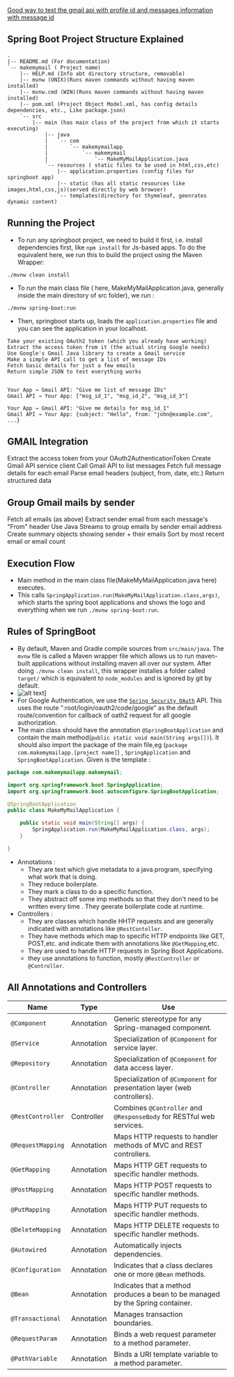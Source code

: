 [Good way to test the gmail api with profile id and messages information with message id](https://developers.google.com/workspace/gmail/api/reference/rest?apix=true&apix_params=%7B%22userId%22%3A%22101460351359571723514%22%2C%22id%22%3A%2219895bfe3d6a1d3e%22%7D)
## Spring Boot Project Structure Explained
```
.
|-- README.md (For documentation)
`-- makemymail ( Project name)
    |-- HELP.md (Info abt directory structure, removable)
    |-- mvnw (UNIX)(Runs maven commands without having maven installed)
    |-- mvnw.cmd (WIN)(Runs maven commands without having maven installed)
    |-- pom.xml (Project Object Model.xml, has config details dependencies, etc., Like package.json)
    `-- src
        |-- main (has main class of the project from which it starts executing)
            |-- java
            |   `-- com
            |       `-- makemymailapp
            |           `-- makemymail
            |               `-- MakeMyMailApplication.java
            `-- resources ( static files to be used in html,css,etc)
                |-- application.properties (config files for springboot app)
                |-- static (has all static resources like images,html,css,js)(served directly by web browser)
                `-- templates(directory for thymeleaf, geenrates dynamic content)

```                            
## Running the Project

- To run any springboot project, we need to build it first, i.e. install dependencies first, like `npm install` for Js-based apps. To do the equivalent here, we run this to build the project using the Maven Wrapper:
```
./mvnw clean install
```
- To run the main class file ( here, MakeMyMailApplication.java, generally inside the main directory of src folder), we run :
```
./mvnw spring-boot:run
```
- Then, springboot starts up, loads the `application.properties` file and you can see the application in your localhost.
```
Take your existing OAuth2 token (which you already have working)
Extract the access token from it (the actual string Google needs)
Use Google's Gmail Java library to create a Gmail service
Make a simple API call to get a list of message IDs
Fetch basic details for just a few emails
Return simple JSON to test everything works


Your App → Gmail API: "Give me list of message IDs"
Gmail API → Your App: ["msg_id_1", "msg_id_2", "msg_id_3"]

Your App → Gmail API: "Give me details for msg_id_1"
Gmail API → Your App: {subject: "Hello", from: "john@example.com", ...}
```
## GMAIL Integration 
Extract the access token from your OAuth2AuthenticationToken
Create Gmail API service client
Call Gmail API to list messages
Fetch full message details for each email
Parse email headers (subject, from, date, etc.)
Return structured data
## Group Gmail mails by sender
Fetch all emails (as above)
Extract sender email from each message's "From" header
Use Java Streams to group emails by sender email address
Create summary objects showing sender + their emails
Sort by most recent email or email count


## Execution Flow

- Main method in the main class file(MakeMyMailApplication.java here) executes.
- This calls `SpringApplication.run(MakeMyMailApplication.class,args)`, which starts the spring boot applications and shows the logo and everything when we run `./mvnw spring-boot:run`.

## Rules of SpringBoot

- By default, Maven and Gradle compile sources from `src/main/java`. The `mvnw` file is called a Maven wrapper file which allows us to run maven-built applications without installing maven all over our system. After doing `./mvnw clean install`, this wrapper installes a folder called `target/` which is equivalent to `node_modules` and is ignored by git by default.
- ![alt text](https://miro.medium.com/v2/resize:fit:720/format:webp/1*IwovWCKMRDHcVba_amjy7w.png)]
- For Google Authentication, we use the [`Spring Security OAuth`](https://docs.spring.io/spring-security/reference/servlet/oauth2/index.html) API. This uses the route ":root/login/oauth2/code/google" as the default route/convention for callback of oath2 request for all google authorization.
- The main class should have the annotation `@SpringBootApplication` and contain the main method(`public static void main(String args[])`). It should also import the package of the main file,eg (`package com.makemymailapp.[project name]`) , `SpringApplication` and `SpringBootApplication`. Given is the template :
```MakeMyMail.java
package com.makemymailapp.makemymail;

import org.springframework.boot.SpringApplication;
import org.springframework.boot.autoconfigure.SpringBootApplication;

@SpringBootApplication
public class MakeMyMailApplication {

	public static void main(String[] args) {
		SpringApplication.run(MakeMyMailApplication.class, args);
	}

}
```
- Annotations : 
    - They are text which give metadata to a java program, specifying what work that is doing.
    - They reduce boilerplate.
    - They mark a class to do a specific function.
    - They abstract off some imp methods so that they don't need to be written every time . They geerate boilerplate code at runtime.
- Controllers :
    - They are classes which handle HHTP requests and are generally indicated with annotations like `@RestContoller`.
    - They have methods which map to specific HTTP endpoints like GET, POST,etc. and indicate them with annotations like `@GetMapping`,etc.
    - They are used to handle HTTP requests in Spring Boot Applications.
    - they use annotations to function, mostly `@RestController` or `@Controller`.

## All Annotations and Controllers

| Name               | Type        | Use                                                                 |
|--------------------|-------------|---------------------------------------------------------------------|
| `@Component`       | Annotation  | Generic stereotype for any Spring-managed component.               |
| `@Service`         | Annotation  | Specialization of `@Component` for service layer.                   |
| `@Repository`      | Annotation  | Specialization of `@Component` for data access layer.               |
| `@Controller`      | Annotation  | Specialization of `@Component` for presentation layer (web controllers). |
| `@RestController`  | Controller  | Combines `@Controller` and `@ResponseBody` for RESTful web services.|
| `@RequestMapping`  | Annotation  | Maps HTTP requests to handler methods of MVC and REST controllers.  |
| `@GetMapping`      | Annotation  | Maps HTTP GET requests to specific handler methods.                 |
| `@PostMapping`     | Annotation  | Maps HTTP POST requests to specific handler methods.                |
| `@PutMapping`      | Annotation  | Maps HTTP PUT requests to specific handler methods.                 |
| `@DeleteMapping`   | Annotation  | Maps HTTP DELETE requests to specific handler methods.              |
| `@Autowired`       | Annotation  | Automatically injects dependencies.                                 |
| `@Configuration`   | Annotation  | Indicates that a class declares one or more `@Bean` methods.        |
| `@Bean`            | Annotation  | Indicates that a method produces a bean to be managed by the Spring container. |
| `@Transactional`   | Annotation  | Manages transaction boundaries.                                     |
| `@RequestParam`    | Annotation  | Binds a web request parameter to a method parameter.                |
| `@PathVariable`    | Annotation  | Binds a URI template variable to a method parameter.                |